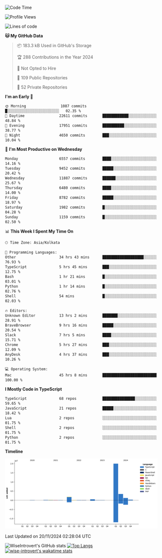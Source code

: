<!--START_SECTION:waka-->
![Code Time](http://img.shields.io/badge/Code%20Time-1%2C866%20hrs%2033%20mins-blue)

![Profile Views](http://img.shields.io/badge/Profile%20Views-3-blue)

![Lines of code](https://img.shields.io/badge/From%20Hello%20World%20I%27ve%20Written-27.8%20million%20lines%20of%20code-blue)

**🐱 My GitHub Data** 

> 📦 183.3 kB Used in GitHub's Storage 
 > 
> 🏆 288 Contributions in the Year 2024
 > 
> 🚫 Not Opted to Hire
 > 
> 📜 109 Public Repositories 
 > 
> 🔑 52 Private Repositories 
 > 
**I'm an Early 🐤** 

```text
🌞 Morning                1087 commits        █░░░░░░░░░░░░░░░░░░░░░░░░   02.35 % 
🌆 Daytime                22611 commits       ████████████░░░░░░░░░░░░░   48.84 % 
🌃 Evening                17951 commits       ██████████░░░░░░░░░░░░░░░   38.77 % 
🌙 Night                  4650 commits        ███░░░░░░░░░░░░░░░░░░░░░░   10.04 % 
```
📅 **I'm Most Productive on Wednesday** 

```text
Monday                   6557 commits        ████░░░░░░░░░░░░░░░░░░░░░   14.16 % 
Tuesday                  9452 commits        █████░░░░░░░░░░░░░░░░░░░░   20.42 % 
Wednesday                11887 commits       ██████░░░░░░░░░░░░░░░░░░░   25.67 % 
Thursday                 6480 commits        ████░░░░░░░░░░░░░░░░░░░░░   14.00 % 
Friday                   8782 commits        █████░░░░░░░░░░░░░░░░░░░░   18.97 % 
Saturday                 1982 commits        █░░░░░░░░░░░░░░░░░░░░░░░░   04.28 % 
Sunday                   1159 commits        █░░░░░░░░░░░░░░░░░░░░░░░░   02.50 % 
```


📊 **This Week I Spent My Time On** 

```text
🕑︎ Time Zone: Asia/Kolkata

💬 Programming Languages: 
Other                    34 hrs 43 mins      ███████████████████░░░░░░   76.93 % 
TypeScript               5 hrs 45 mins       ███░░░░░░░░░░░░░░░░░░░░░░   12.75 % 
Bash                     1 hr 21 mins        █░░░░░░░░░░░░░░░░░░░░░░░░   03.01 % 
Python                   1 hr 14 mins        █░░░░░░░░░░░░░░░░░░░░░░░░   02.76 % 
Shell                    54 mins             █░░░░░░░░░░░░░░░░░░░░░░░░   02.03 % 

🔥 Editors: 
Unknown Editor           13 hrs 2 mins       ███████░░░░░░░░░░░░░░░░░░   28.91 % 
BraveBrowser             9 hrs 16 mins       █████░░░░░░░░░░░░░░░░░░░░   20.54 % 
Slack                    7 hrs 5 mins        ████░░░░░░░░░░░░░░░░░░░░░   15.71 % 
Chrome                   5 hrs 27 mins       ███░░░░░░░░░░░░░░░░░░░░░░   12.09 % 
AnyDesk                  4 hrs 37 mins       ███░░░░░░░░░░░░░░░░░░░░░░   10.26 % 

💻 Operating System: 
Mac                      45 hrs 8 mins       █████████████████████████   100.00 % 
```

**I Mostly Code in TypeScript** 

```text
TypeScript               68 repos            ███████████████░░░░░░░░░░   59.65 % 
JavaScript               21 repos            █████░░░░░░░░░░░░░░░░░░░░   18.42 % 
Lua                      2 repos             ░░░░░░░░░░░░░░░░░░░░░░░░░   01.75 % 
Shell                    2 repos             ░░░░░░░░░░░░░░░░░░░░░░░░░   01.75 % 
Python                   2 repos             ░░░░░░░░░░░░░░░░░░░░░░░░░   01.75 % 
```



**Timeline**

![Lines of Code chart](https://raw.githubusercontent.com/wise-introvert/wise-introvert/master/assets/bar_graph.png)


 Last Updated on 20/11/2024 02:28:04 UTC
<!--END_SECTION:waka-->

![WiseIntrovert's GitHub stats](https://github-readme-stats.vercel.app/api?username=wise-introvert&count_private=true&show_icons=true)
[![Top Langs](https://github-readme-stats.vercel.app/api/top-langs/?username=wise-introvert&langs_count=10)](https://github.com/anuraghazra/github-readme-stats)
[![wise-introvert's wakatime stats](https://github-readme-stats.vercel.app/api/wakatime?username=wiseintrovert)](https://github.com/anuraghazra/github-readme-stats)
